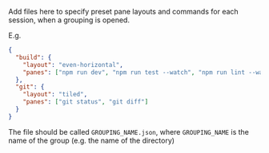 Add files here to specify preset pane layouts and commands for each session, when a grouping is opened.

E.g.

```json
{
  "build": {
    "layout": "even-horizontal",
    "panes": ["npm run dev", "npm run test --watch", "npm run lint --watch"]
  },
  "git": {
    "layout": "tiled",
    "panes": ["git status", "git diff"]
  }
}
```

The file should be called `GROUPING_NAME.json`, where `GROUPING_NAME` is the name of the group (e.g. the name of the directory)
